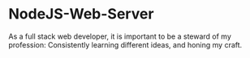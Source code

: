 # NodeJS-Web-Server
As a full stack web developer, it is important to be a steward of my profession: Consistently learning different ideas, and honing my craft.
